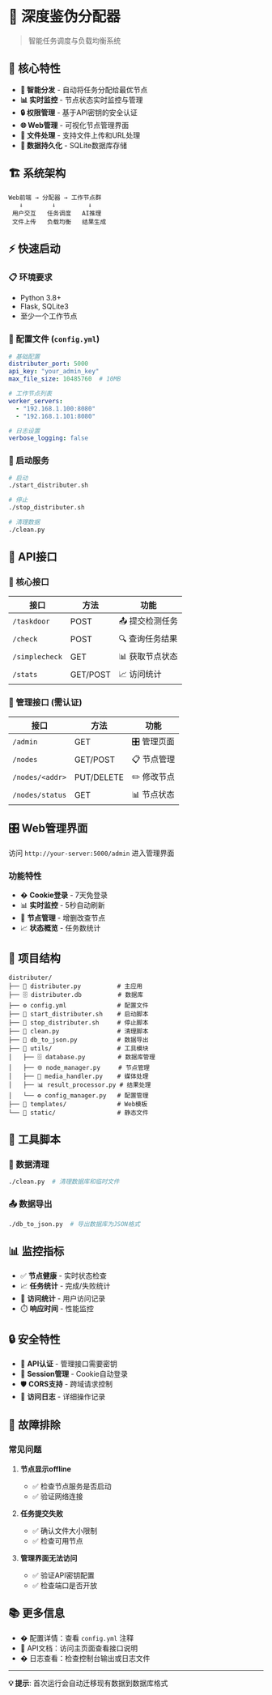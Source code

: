 # 🔄 深度鉴伪分配器

> 智能任务调度与负载均衡系统

## 🚀 核心特性

- **🎯 智能分发** - 自动将任务分配给最优节点
- **📊 实时监控** - 节点状态实时监控与管理
- **🔒 权限管理** - 基于API密钥的安全认证
- **🌐 Web管理** - 可视化节点管理界面
- **📁 文件处理** - 支持文件上传和URL处理
- **💾 数据持久化** - SQLite数据库存储

## 🏗️ 系统架构

```
Web前端 → 分配器 → 工作节点群
   ↓        ↓         ↓
 用户交互   任务调度   AI推理
 文件上传   负载均衡   结果生成
```

## ⚡ 快速启动

### 📋 环境要求
- Python 3.8+
- Flask, SQLite3
- 至少一个工作节点

### 🔧 配置文件 (`config.yml`)
```yaml
# 基础配置
distributer_port: 5000
api_key: "your_admin_key"
max_file_size: 10485760  # 10MB

# 工作节点列表
worker_servers:
  - "192.168.1.100:8080"
  - "192.168.1.101:8080"

# 日志设置
verbose_logging: false
```

### 🚀 启动服务
```bash
# 启动
./start_distributer.sh

# 停止
./stop_distributer.sh

# 清理数据
./clean.py
```

## 📡 API接口

### 🔵 核心接口

| 接口 | 方法 | 功能 |
|------|------|------|
| `/taskdoor` | POST | 📤 提交检测任务 |
| `/check` | POST | 🔍 查询任务结果 |
| `/simplecheck` | GET | 📊 获取节点状态 |
| `/stats` | GET/POST | 📈 访问统计 |

### 🔧 管理接口 (需认证)

| 接口 | 方法 | 功能 |
|------|------|------|
| `/admin` | GET | 🎛️ 管理页面 |
| `/nodes` | GET/POST | 📋 节点管理 |
| `/nodes/<addr>` | PUT/DELETE | ✏️ 修改节点 |
| `/nodes/status` | GET | 📊 节点状态 |

## 🎛️ Web管理界面

访问 `http://your-server:5000/admin` 进入管理界面

### 功能特性
- � **Cookie登录** - 7天免登录
- 📊 **实时监控** - 5秒自动刷新
- 🔄 **节点管理** - 增删改查节点
- 📈 **状态概览** - 任务数统计

## 📁 项目结构

```
distributer/
├── 📄 distributer.py          # 主应用
├── 🗄️ distributer.db          # 数据库
├── ⚙️ config.yml              # 配置文件
├── 🚀 start_distributer.sh    # 启动脚本
├── 🛑 stop_distributer.sh     # 停止脚本
├── 🧹 clean.py                # 清理脚本
├── 🔄 db_to_json.py           # 数据导出
├── 📂 utils/                  # 工具模块
│   ├── 🗄️ database.py         # 数据库管理
│   ├── 🌐 node_manager.py     # 节点管理
│   ├── 📁 media_handler.py    # 媒体处理
│   ├── 📊 result_processor.py # 结果处理
│   └── ⚙️ config_manager.py   # 配置管理
├── 📂 templates/              # Web模板
└── 📂 static/                 # 静态文件
```

## 🔧 工具脚本

### 🧹 数据清理
```bash
./clean.py  # 清理数据库和临时文件
```

### 📤 数据导出
```bash
./db_to_json.py  # 导出数据库为JSON格式
```

## 📊 监控指标

- ✅ **节点健康** - 实时状态检查
- 📈 **任务统计** - 完成/失败统计
- 👥 **访问统计** - 用户访问记录
- ⏱️ **响应时间** - 性能监控

## 🔒 安全特性

- 🔑 **API认证** - 管理接口需要密钥
- 🍪 **Session管理** - Cookie自动登录
- 🛡️ **CORS支持** - 跨域请求控制
- 📝 **访问日志** - 详细操作记录

## 🐛 故障排除

### 常见问题

1. **节点显示offline** 
   - ✅ 检查节点服务是否启动
   - ✅ 验证网络连接

2. **任务提交失败**
   - ✅ 确认文件大小限制
   - ✅ 检查可用节点

3. **管理界面无法访问**
   - ✅ 验证API密钥配置
   - ✅ 检查端口是否开放

## 📚 更多信息

- � 配置详情：查看 `config.yml` 注释
- 🔗 API文档：访问主页面查看接口说明
- � 日志查看：检查控制台输出或日志文件

---

**💡 提示**: 首次运行会自动迁移现有数据到数据库格式
